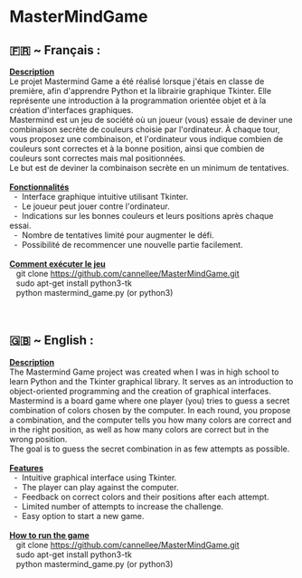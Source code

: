 # MasterMindGame
## 🇫🇷 ~ Français :<br>
**<u>Description<br></u>**
Le projet Mastermind Game a été réalisé lorsque j'étais en classe de première, afin d'apprendre Python et la librairie graphique Tkinter. Elle représente une introduction à la programmation orientée objet et à la création d'interfaces graphiques.<br>
Mastermind est un jeu de société où un joueur (vous) essaie de deviner une combinaison secrète de couleurs choisie par l'ordinateur. À chaque tour, vous proposez une combinaison, et l'ordinateur vous indique combien de couleurs sont correctes et à la bonne position, ainsi que combien de couleurs sont correctes mais mal positionnées.<br>
Le but est de deviner la combinaison secrète en un minimum de tentatives.<br>
<br>
**<u>Fonctionnalités<br></u>**
&nbsp;&nbsp;-&nbsp;&nbsp;Interface graphique intuitive utilisant Tkinter.<br>
&nbsp;&nbsp;-&nbsp;&nbsp;Le joueur peut jouer contre l'ordinateur.<br>
&nbsp;&nbsp;-&nbsp;&nbsp;Indications sur les bonnes couleurs et leurs positions après chaque essai.<br>
&nbsp;&nbsp;-&nbsp;&nbsp;Nombre de tentatives limité pour augmenter le défi.<br>
&nbsp;&nbsp;-&nbsp;&nbsp;Possibilité de recommencer une nouvelle partie facilement.<br>
<br>
**<u>Comment exécuter le jeu<br></u>**
&nbsp;&nbsp;&nbsp;git clone https://github.com/cannellee/MasterMindGame.git<br>
&nbsp;&nbsp;&nbsp;sudo apt-get install python3-tk<br>
&nbsp;&nbsp;&nbsp;python mastermind_game.py (or python3)<br>
<br>
<br>
## 🇬🇧 ~ English :<br>
**<u>Description<br></u>**
The Mastermind Game project was created when I was in high school to learn Python and the Tkinter graphical library. It serves as an introduction to object-oriented programming and the creation of graphical interfaces.<br>
Mastermind is a board game where one player (you) tries to guess a secret combination of colors chosen by the computer. In each round, you propose a combination, and the computer tells you how many colors are correct and in the right position, as well as how many colors are correct but in the wrong position.<br>
The goal is to guess the secret combination in as few attempts as possible.<br>
<br>
**<u>Features<br></u>** 
&nbsp;&nbsp;-&nbsp;&nbsp;Intuitive graphical interface using Tkinter.<br>
&nbsp;&nbsp;-&nbsp;&nbsp;The player can play against the computer.<br>
&nbsp;&nbsp;-&nbsp;&nbsp;Feedback on correct colors and their positions after each attempt.<br>
&nbsp;&nbsp;-&nbsp;&nbsp;Limited number of attempts to increase the challenge.<br>
&nbsp;&nbsp;-&nbsp;&nbsp;Easy option to start a new game.<br>
<br>
**<u>How to run the game<br></u>**
&nbsp;&nbsp;&nbsp;git clone https://github.com/cannellee/MasterMindGame.git<br>
&nbsp;&nbsp;&nbsp;sudo apt-get install python3-tk<br>
&nbsp;&nbsp;&nbsp;python mastermind_game.py (or python3)<br>
